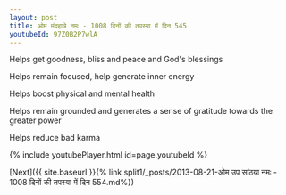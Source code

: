 ```yaml
---
layout: post
title: ओम मंदहात्रे नमः - 1008 दिनों की तपस्या में दिन 545
youtubeId: 97Z0B2P7wlA
---
```

 
 
Helps get goodness, bliss and peace and God's blessings
 
Helps remain focused, help generate inner energy 
 
Helps boost physical and mental health 
 
Helps remain grounded and generates a sense of gratitude towards the greater power 
 
Helps reduce bad karma
 
 
 
 


{% include youtubePlayer.html id=page.youtubeId %}
 
[Next]({{ site.baseurl }}{% link  split1/_posts/2013-08-21-ओम उप सांठया नमः - 1008 दिनों की तपस्या में दिन 554.md%})
 
